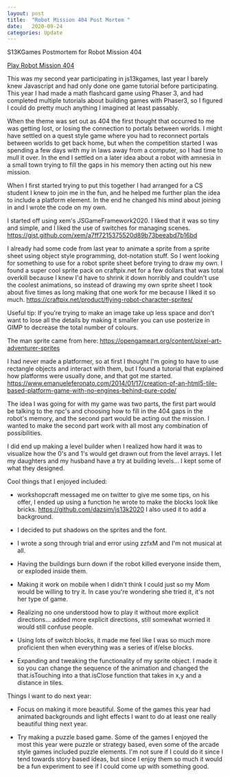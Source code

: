 ```yaml
---
layout: post
title:  "Robot Mission 404 Post Mortem "
date:   2020-09-24
categories: Update
---
```

S13KGames Postmortem for Robot Mission 404

[Play Robot Mission 404](http://js13kgames.com/entries/robot-mission-404)

This was my second year participating in js13kgames, last year I barely knew Javascript and had only done one game tutorial before participating.  This year I had made a math flashcard game using Phaser 3, and had completed multiple tutorials about building games with Phaser3, so I figured I could do pretty much anything I imagined at least passably. 

When the theme was set out as 404 the first thought that occurred to me was getting lost, or losing the connection to portals between worlds. I might have settled on a quest style game where you had to reconnect portals between worlds to get back home, but when the competition started I was spending a few days with my in laws away from a computer, so I had time to mull it over. In the end I settled on a later idea about a robot with amnesia in a small town trying to fill the gaps in his memory then acting out his new mission. 

When I first started trying to put this together I had arranged for a CS student I knew to join me in the fun, and he helped me further plan the idea to include a platform element. In the end he changed his mind about joining in and I wrote the code on my own.

I started off using xem's JSGameFramework2020. I liked that it was so tiny and simple, and I liked the use of switches for managing scenes. https://gist.github.com/xem/a7ff7215375520d89b73beeabd7b16bd      

I already had some code from last year to animate a sprite from a sprite sheet using object style programming, dot-notation stuff. So I went looking for something to use for a robot sprite sheet before trying to draw my own. I found a super cool sprite pack on craftpix.net for a few dollars that was total overkill because I knew I'd have to shrink it down horribly and couldn't use the coolest animations, so instead of drawing my own sprite sheet I took about five times as long making that one work for me because I liked it so much.  https://craftpix.net/product/flying-robot-character-sprites/   

Useful tip: If you're trying to make an image take up less space and don't want to lose all the details by making it smaller you can use posterize in GIMP to decrease the total number of colours.

The man sprite came from here: https://opengameart.org/content/pixel-art-adventurer-sprites 

I had never made a platformer, so at first I thought I'm going to have to use rectangle objects and interact with them, but I found a tutorial that explained how platforms were usually done, and that got me started.   
https://www.emanueleferonato.com/2014/01/17/creation-of-an-html5-tile-based-platform-game-with-no-engines-behind-pure-code/

The idea I was going for with my game was two parts, the first part would be talking to the npc's and choosing how to fill in the 404 gaps in the robot's memory, and the second part would be acting out the mission. I wanted to make the second part work with all most any combination of possibilities. 

I did end up making a level builder when I realized how hard it was to visualize how the 0's and 1's would get drawn out from the level arrays. I let my daughters and my husband have a try at building levels... I kept some of what they designed. 

Cool things that I enjoyed included:

- workshopcraft messaged me on twitter to give me some tips, on his offer, I ended up using a function he wrote to make the blocks look like bricks. https://github.com/dazsim/js13k2020 I also used it to add a background.

- I decided to put shadows on the sprites and the font.

- I wrote a song through trial and error using zzfxM and I'm not musical at all. 

- Having the buildings burn down if the robot killed everyone inside them, or exploded inside them. 

- Making it work on mobile when I didn't think I could just so my Mom would be willing to try it. In case you're wondering she tried it, it's not her type of game.

- Realizing no one understood how to play it without more explicit directions... added more explicit directions, still somewhat worried it would still confuse people. 

- Using lots of switch blocks, it made me feel like I was so much more proficient then when everything was a series of if/else blocks.

- Expanding and tweaking the functionality of my sprite object. I made it so you can change the sequence of the animation and changed the that.isTouching into a that.isClose function that takes in x,y and a distance in tiles.

Things I want to do next year:

- Focus on making it more beautiful. Some of the games this year had animated backgrounds and light effects I want to do at least one really beautiful thing next year. 

- Try making a puzzle based game. Some of the games I enjoyed the most this year were puzzle or strategy based, even some of the arcade style games included puzzle elements. I'm not sure if I could do it since I tend towards story based ideas, but since I enjoy them so much it would be a fun experiment to see if I could come up with something good.     
